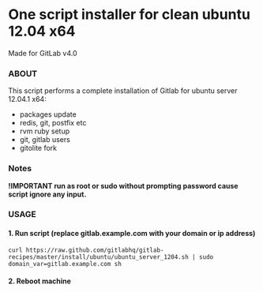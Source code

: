 One script installer for clean ubuntu 12.04 x64
==============

Made for GitLab v4.0

### ABOUT

This script performs a complete installation of Gitlab for ubuntu server 12.04.1 x64:
* packages update
* redis, git, postfix etc
* rvm ruby setup
* git, gitlab users
* gitolite fork


### Notes

__!IMPORTANT run as root or sudo without prompting password cause script ignore any input.__


### USAGE

#### 1. Run script (replace gitlab.example.com with your domain or ip address)

    curl https://raw.github.com/gitlabhq/gitlab-recipes/master/install/ubuntu/ubuntu_server_1204.sh | sudo domain_var=gitlab.example.com sh

#### 2. Reboot machine

